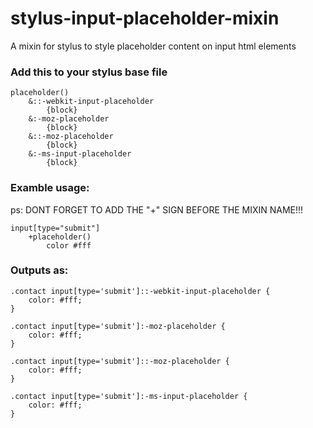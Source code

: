# stylus-input-placeholder-mixin
A mixin for stylus to style placeholder content on input html elements

### Add this to your stylus base file
<pre><code>placeholder()
	&::-webkit-input-placeholder
		{block}
	&:-moz-placeholder
		{block}
	&::-moz-placeholder
		{block}
	&:-ms-input-placeholder
		{block}
</code></pre>

### Examble usage:
ps: DONT FORGET TO ADD THE "+" SIGN BEFORE THE MIXIN NAME!!!
<pre><code>input[type="submit"]
	+placeholder()
		color #fff
</code></pre>

### Outputs as:
<pre><code>.contact input[type='submit']::-webkit-input-placeholder {
	color: #fff;
}

.contact input[type='submit']:-moz-placeholder {
	color: #fff;
}

.contact input[type='submit']::-moz-placeholder {
	color: #fff;
}

.contact input[type='submit']:-ms-input-placeholder {
	color: #fff;
}
</code></pre>
